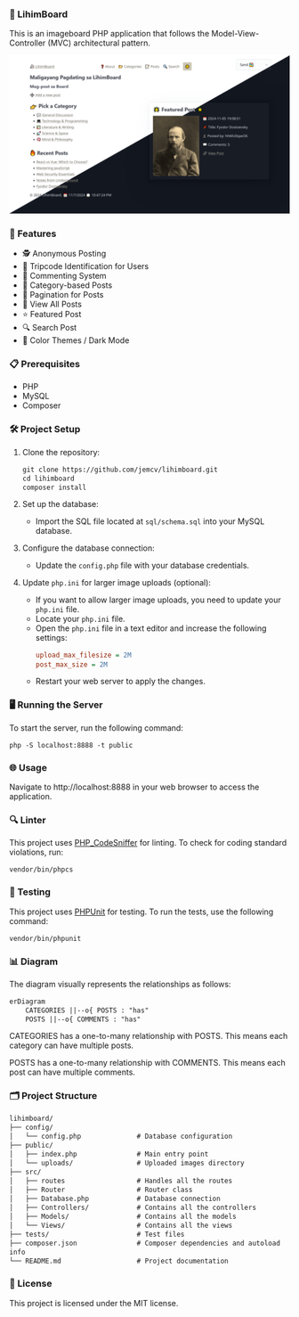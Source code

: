 ### 👻 LihimBoard

This is an imageboard PHP application that follows the Model-View-Controller (MVC) architectural pattern. 

![lihimboard](./lihimboard.jpg)
### 🚀 Features

- 🕵️ Anonymous Posting
- 🔑 Tripcode Identification for Users
- 💬 Commenting System
- 📂 Category-based Posts
- 📄 Pagination for Posts
- 👀 View All Posts
- ⭐ Featured Post
- 🔍 Search Post
- 🎨 Color Themes / Dark Mode

### 📋 Prerequisites

- PHP
- MySQL
- Composer

### 🛠️ Project Setup 

1. Clone the repository:
    ```
    git clone https://github.com/jemcv/lihimboard.git
    cd lihimboard
    composer install
    ```

2. Set up the database:
    - Import the SQL file located at `sql/schema.sql` into your MySQL database.

3. Configure the database connection:
    - Update the `config.php` file with your database credentials.

4. Update `php.ini` for larger image uploads (optional):
    - If you want to allow larger image uploads, you need to update your `php.ini` file.
    - Locate your `php.ini` file. 
    - Open the `php.ini` file in a text editor and increase the following settings:
        ```ini
        upload_max_filesize = 2M
        post_max_size = 2M
        ```
    - Restart your web server to apply the changes.

### 🖥️ Running the Server
To start the server, run the following command:

```
php -S localhost:8888 -t public
```

### 🌐 Usage

Navigate to http://localhost:8888 in your web browser to access the application.

### 🔍 Linter

This project uses [PHP_CodeSniffer](https://github.com/squizlabs/PHP_CodeSniffer) for linting. To check for coding standard violations, run:

```
vendor/bin/phpcs
```

### 🧪 Testing 

This project uses [PHPUnit](https://github.com/sebastianbergmann/phpunit) for testing. To run the tests, use the following command:

```
vendor/bin/phpunit
```

### 📊 Diagram

The diagram visually represents the relationships as follows:

```mermaid
erDiagram
    CATEGORIES ||--o{ POSTS : "has"
    POSTS ||--o{ COMMENTS : "has"
```
CATEGORIES has a one-to-many relationship with POSTS. This means each category can have multiple posts.

POSTS has a one-to-many relationship with COMMENTS. This means each post can have multiple comments.

### 🗂️ Project Structure

```
lihimboard/
├── config/
│   └── config.php              # Database configuration
├── public/
│   ├── index.php               # Main entry point
│   └── uploads/                # Uploaded images directory
├── src/
│   ├── routes                  # Handles all the routes
│   ├── Router                  # Router class
│   ├── Database.php            # Database connection
│   ├── Controllers/            # Contains all the controllers
│   ├── Models/                 # Contains all the models
│   └── Views/                  # Contains all the views
├── tests/                      # Test files
├── composer.json               # Composer dependencies and autoload info
└── README.md                   # Project documentation
```

### 📜 License

This project is licensed under the MIT license.
